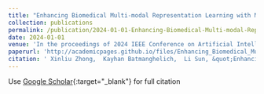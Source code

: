 ```yaml
---
title: "Enhancing Biomedical Multi-modal Representation Learning with Multi-scale Pre-training and Perturbed Report Discrimination"
collection: publications
permalink: /publication/2024-01-01-Enhancing-Biomedical-Multi-modal-Representation-Learning-with-Multi-scale-Pre-training-and-Perturbed-Report-Discrimination
date: 2024-01-01
venue: 'In the proceedings of 2024 IEEE Conference on Artificial Intelligence (CAI)'
paperurl: 'http://academicpages.github.io/files/Enhancing_Biomedical_Multi-modal_Representation_Learning_with_Multi-scale_Pre-training_and_Perturbed_Report_Discrimination.pdf'
citation: ' Xinliu Zhong,  Kayhan Batmanghelich,  Li Sun, &quot;Enhancing Biomedical Multi-modal Representation Learning with Multi-scale Pre-training and Perturbed Report Discrimination.&quot; In the proceedings of 2024 IEEE Conference on Artificial Intelligence (CAI), 2024.'
---
```

Use [Google Scholar](https://scholar.google.com/scholar?q=Enhancing+Biomedical+Multi+modal+Representation+Learning+with+Multi+scale+Pre+training+and+Perturbed+Report+Discrimination){:target="_blank"} for full citation